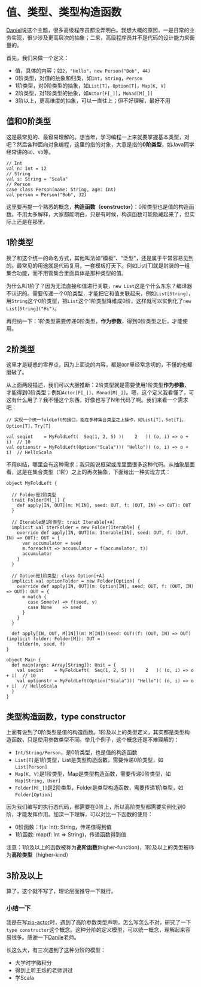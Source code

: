 # 值、类型、类型构造函数
[Daniel](https://blog.rockthejvm.com/)说这个主题，很多高级程序员都没弄明白。我想大概的原因，一是日常的业务实现，很少涉及更高层次的抽象；二来，高级程序员并不是代码的设计能力来衡量的。

首先，我们来做一个定义：
- 值，具体的内容；如`2`，`"Hello"`，`new Person("Bob", 44)`
- 0阶类型，对值的抽象和归类，如`Int`，`String`，`Person`
- 1阶类型，对0阶类型的抽象，如`List[T]`，`Option[T]`，`Map[K, V]`
- 2阶类型，对1阶类型的抽象，如`Actor[F[_]]`，`Monad[M[_]]`
- 3阶以上，更高维度的抽象，可以一直往上；但不好理解，最好不用

## 值和0阶类型
这是最常见的、最容易理解的。想当年，学习编程一上来就要掌握基本类型，对吧？然后各种面向对象编程，这里的指的对象，大意是指的**0阶类型**，如Java同学经常讲的`BO`、`VO`等。
```
// Int
val n: Int = 12
// String
val s: String = "Scala"
// Person
case class Person(name: String, age: Int)
val person = Person("Bob", 32)
```
这里要再提一个熟悉的概念，**构造函数（constructor）**：0阶类型也是值的构造函数。不用太多解释，大家都能明白，只是有时候，构造函数可能隐藏起来了，但实际上还是在那里。

## 1阶类型
换了和这个统一的命名方式，其他叫法如“模板”、“泛型”，还是属于平常容易见到的。最常见的用途就是代码复用，一套模板打天下。例如List[T]就是封装的一组集合功能，而不用管集合里面具体是那种类型的值。

为什么叫1阶了？因为无法直接和值进行关联，`new List`这是个什么东东？编译器不认识的。需要传递一个0阶类型，才能把它和值关联起来，例如`List[String]`，用`String`这个0阶类型，把`List`这个1阶类型降维成0阶，这样就可以实例化了`new List[String]("Hi")`。

再归纳一下：1阶类型需要传递0阶类型，**作为参数**，得到0阶类型之后，才能使用。

## 2阶类型
这里才是疑惑的零界点，因为上面说的内容，都是`OOP`里经常念叨的，不懂的也都磨破了。

从上面两段描述，我们可以大胆推断：2阶类型就是需要使用1阶类型**作为参数**，才能得到0阶类型；例如`Actor[F[_]]`、`Monad[M[_]]`。嗯，这个定义我看懂了，可这有什么用了？我不懂这个东西，好像也写了N年代码了啊。我们来看一个需求吧：
```
// 实现一个统一foldLeft的接口，能在多种集合类型之上操作，如List[T]，Set[T]，Option[T]，Try[T]

val seqint    = MyFoldLeft(  Seq(1, 2, 5) )(    2   )( (o, i) => o + i)  // 10
val optionstr = MyFoldLeft(Option("Scala"))( "Hello")( (o, i) => o + i)  // HelloScala
```
不用纠结，哪里会有这种需求；我只能说框架或库里面很多这种代码。从抽象层面看，这是在集合类型（1阶）之上的再次抽象，下面给出一种实现方式：
```
object MyFoldLeft {
  
  // Folder是2阶类型
  trait Folder[M[_]] {
    def apply[IN, OUT](m: M[IN], seed: OUT, f: (OUT, IN) => OUT): OUT
  }

  // Iterable是1阶类型: trait Iterable[+A]
  implicit val iterFolder = new Folder[Iterable] {
    override def apply[IN, OUT](m: Iterable[IN], seed: OUT, f: (OUT, IN) => OUT): OUT = {
      var accumulator = seed
      m.foreach(t => accumulator = f(accumulator, t))
      accumulator
    }
  }

  // Option是1阶类型: class Option[+A]
  implicit val optionFolder = new Folder[Option] {
    override def apply[IN, OUT](m: Option[IN], seed: OUT, f: (OUT, IN) => OUT): OUT = {
      m match {
        case Some(v) => f(seed, v)
        case None    => seed
      }
    }
  }

  def apply[IN, OUT, M[IN]](m: M[IN])(seed: OUT)(f: (OUT, IN) => OUT)(implicit folder: Folder[M]): OUT =
    folder(m, seed, f)
}

object Main {
  def main(args: Array[String]): Unit = {
    val seqint    = MyFoldLeft(  Seq(1, 2, 5) )(    2   )( (o, i) => o + i)  // 10
    val optionstr = MyFoldLeft(Option("Scala"))( "Hello")( (o, i) => o + i)  // HelloScala
  }
}
```


## 类型构造函数，type constructor
上面有说到了0阶类型是值的构造函数。1阶及以上的类型定义，其实都是类型构造函数，只是使用参数类型不同。举几个例子，这个概念还是不难理解的：
- `Int/String/Person`，是0阶类型，也是值的构造函数
- `List[T]`是1阶类型，List是类型构造函数，需要传递0阶类型，如`List[Person]`
- `Map[K, V]`是1阶类型，Map是类型构造函数，需要传递0阶类型，如`Map[String, User]`
- `Folder[M[_]]`是2阶类型，Folder是类型构造函数，需要传递1阶类型，如`Folder[Option]`

因为我们编写的执行态代码，都需要在0阶上，所以高阶类型都需要实例化到0阶，才能发挥作用。加深一下理解，可以对比一下函数的使用：
- 0阶函数：f(a: Int): String，传递值得到值
- 1阶函数: map(f: Int => String)，传递函数得到值

注意：1阶及以上的函数被称为**高阶函数**(higher-function)，1阶及以上的类型被称为**高阶类型**（higher-kind）

## 3阶及以上
算了，这个就不写了，理论层面推导一下就行。

### 小结一下
我是在写[zio-actor](https://github.com/changzhiwin/zio-actor)时，遇到了高阶参数类型声明，怎么写怎么不对，研究了一下`type constructor`这个概念。这种分阶的定义模型，可以统一概念，理解起来容易很多。感谢一下[Danile](https://blog.rockthejvm.com/scala-types-kinds/)老师。

长这么大，有三次遇到了这种分阶的模型：
- 大学时学微积分
- 得到上听王烁的老师讲过
- 学Scala